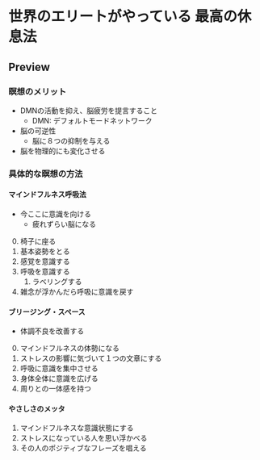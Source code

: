 # 世界のエリートがやっている 最高の休息法

## Preview

### 瞑想のメリット

- DMNの活動を抑え、脳疲労を提言すること
  - DMN: デフォルトモードネットワーク
- 脳の可逆性
  - 脳に８つの抑制を与える
- 脳を物理的にも変化させる

### 具体的な瞑想の方法

#### マインドフルネス呼吸法

- 今ここに意識を向ける
  - 疲れずらい脳になる

0. 椅子に座る
1. 基本姿勢をとる
2. 感覚を意識する
3. 呼吸を意識する
   1. ラベリングする
4. 雑念が浮かんだら呼吸に意識を戻す

#### ブリージング・スペース

- 体調不良を改善する

0. マインドフルネスの体勢になる
1. ストレスの影響に気づいて１つの文章にする
2. 呼吸に意識を集中させる
3. 身体全体に意識を広げる
4. 周りとの一体感を持つ

#### やさしさのメッタ

1. マインドフルネスな意識状態にする
2. ストレスになっている人を思い浮かべる
3. その人のポジティブなフレーズを唱える
